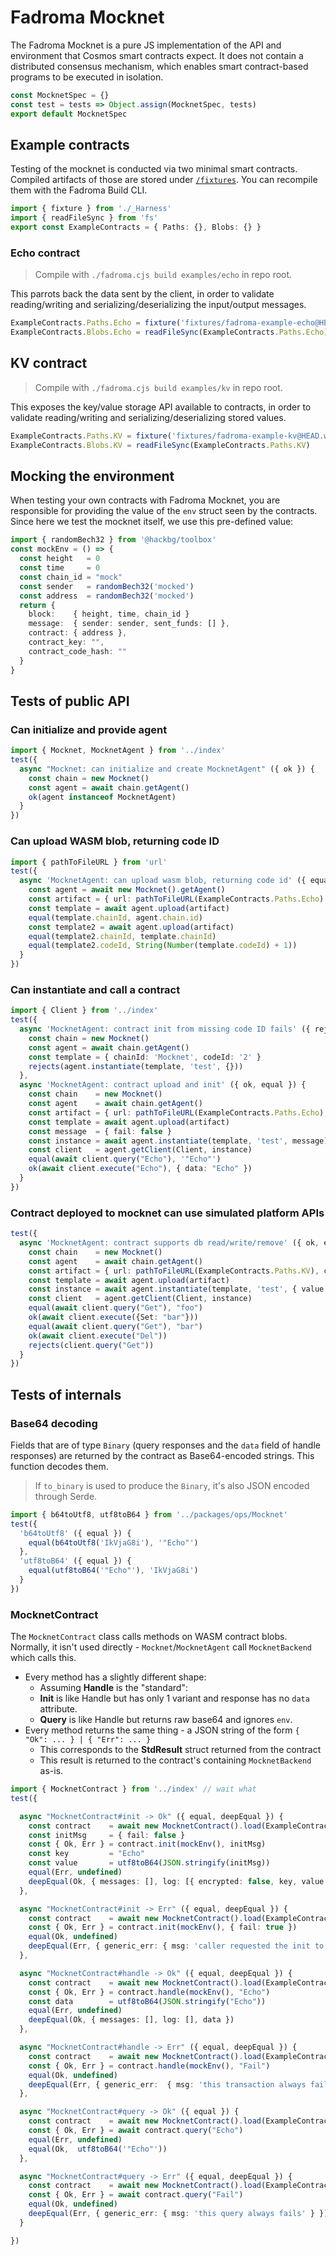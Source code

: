 # Fadroma Mocknet

The Fadroma Mocknet is a pure JS implementation of the
API and environment that Cosmos smart contracts expect.
It does not contain a distributed consensus mechanism,
which enables smart contract-based programs to be executed in isolation.

```typescript
const MocknetSpec = {}
const test = tests => Object.assign(MocknetSpec, tests)
export default MocknetSpec
```

## Example contracts

Testing of the mocknet is conducted via two minimal smart contracts.
Compiled artifacts of those are stored under [`/fixtures`](../fixtures).
You can recompile them with the Fadroma Build CLI.

```typescript
import { fixture } from './_Harness'
import { readFileSync } from 'fs'
export const ExampleContracts = { Paths: {}, Blobs: {} }
```

### Echo contract

> Compile with `./fadroma.cjs build examples/echo` in repo root.

This parrots back the data sent by the client, in order to validate
reading/writing and serializing/deserializing the input/output messages.

```typescript
ExampleContracts.Paths.Echo = fixture('fixtures/fadroma-example-echo@HEAD.wasm')
ExampleContracts.Blobs.Echo = readFileSync(ExampleContracts.Paths.Echo)
```

## KV contract

> Compile with `./fadroma.cjs build examples/kv` in repo root.

This exposes the key/value storage API available to contracts,
in order to validate reading/writing and serializing/deserializing stored values.

```typescript
ExampleContracts.Paths.KV = fixture('fixtures/fadroma-example-kv@HEAD.wasm')
ExampleContracts.Blobs.KV = readFileSync(ExampleContracts.Paths.KV)
```

## Mocking the environment

When testing your own contracts with Fadroma Mocknet, you are responsible
for providing the value of the `env` struct seen by the contracts.
Since here we test the mocknet itself, we use this pre-defined value:

```typescript
import { randomBech32 } from '@hackbg/toolbox'
const mockEnv = () => {
  const height   = 0
  const time     = 0
  const chain_id = "mock"
  const sender   = randomBech32('mocked')
  const address  = randomBech32('mocked')
  return {
    block:    { height, time, chain_id }
    message:  { sender: sender, sent_funds: [] },
    contract: { address },
    contract_key: "",
    contract_code_hash: ""
  }
}
```

## Tests of public API

### Can initialize and provide agent

```typescript
import { Mocknet, MocknetAgent } from '../index'
test({
  async "Mocknet: can initialize and create MocknetAgent" ({ ok }) {
    const chain = new Mocknet()
    const agent = await chain.getAgent()
    ok(agent instanceof MocknetAgent)
  }
})
```

### Can upload WASM blob, returning code ID

```typescript
import { pathToFileURL } from 'url'
test({
  async 'MocknetAgent: can upload wasm blob, returning code id' ({ equal }) {
    const agent = await new Mocknet().getAgent()
    const artifact = { url: pathToFileURL(ExampleContracts.Paths.Echo) }
    const template = await agent.upload(artifact)
    equal(template.chainId, agent.chain.id)
    const template2 = await agent.upload(artifact)
    equal(template2.chainId, template.chainId)
    equal(template2.codeId, String(Number(template.codeId) + 1))
  }
})
```

### Can instantiate and call a contract

```typescript
import { Client } from '../index'
test({
  async 'MocknetAgent: contract init from missing code ID fails' ({ rejects }) {
    const chain = new Mocknet()
    const agent = await chain.getAgent()
    const template = { chainId: 'Mocknet', codeId: '2' }
    rejects(agent.instantiate(template, 'test', {}))
  },
  async 'MocknetAgent: contract upload and init' ({ ok, equal }) {
    const chain    = new Mocknet()
    const agent    = await chain.getAgent()
    const artifact = { url: pathToFileURL(ExampleContracts.Paths.Echo), codeHash: 'something' }
    const template = await agent.upload(artifact)
    const message  = { fail: false }
    const instance = await agent.instantiate(template, 'test', message)
    const client   = agent.getClient(Client, instance)
    equal(await client.query("Echo"), '"Echo"')
    ok(await client.execute("Echo"), { data: "Echo" })
  }
})
```

### Contract deployed to mocknet can use simulated platform APIs

```typescript
test({
  async 'MocknetAgent: contract supports db read/write/remove' ({ ok, equal, rejects }) {
    const chain    = new Mocknet()
    const agent    = await chain.getAgent()
    const artifact = { url: pathToFileURL(ExampleContracts.Paths.KV), codeHash: 'something' }
    const template = await agent.upload(artifact)
    const instance = await agent.instantiate(template, 'test', { value: "foo" })
    const client   = agent.getClient(Client, instance)
    equal(await client.query("Get"), "foo")
    ok(await client.execute({Set: "bar"}))
    equal(await client.query("Get"), "bar")
    ok(await client.execute("Del"))
    rejects(client.query("Get"))
  }
})
```

## Tests of internals

### Base64 decoding

Fields that are of type `Binary` (query responses and the `data` field of handle responses)
are returned by the contract as Base64-encoded strings. This function decodes them.

> If `to_binary` is used to produce the `Binary`, it's also JSON encoded through Serde.

```typescript
import { b64toUtf8, utf8toB64 } from '../packages/ops/Mocknet'
test({
  'b64toUtf8' ({ equal }) {
    equal(b64toUtf8('IkVjaG8i'), '"Echo"')
  },
  'utf8toB64' ({ equal }) {
    equal(utf8toB64('"Echo"'), 'IkVjaG8i')
  }
})
```

### MocknetContract

The `MocknetContract` class calls methods on WASM contract blobs.
Normally, it isn't used directly - `Mocknet`/`MocknetAgent` call
`MocknetBackend` which calls this.

* Every method has a slightly different shape:
  * Assuming **Handle** is the "standard":
  * **Init** is like Handle but has only 1 variant and response has no `data` attribute.
  * **Query** is like Handle but returns raw base64 and ignores `env`.
* Every method returns the same thing - a JSON string of the form `{ "Ok": ... } | { "Err": ... }`
  * This corresponds to the **StdResult** struct returned from the contract
  * This result is returned to the contract's containing `MocknetBackend` as-is.

```typescript
import { MocknetContract } from '../index' // wait what
test({

  async "MocknetContract#init -> Ok" ({ equal, deepEqual }) {
    const contract    = await new MocknetContract().load(ExampleContracts.Blobs.Echo)
    const initMsg     = { fail: false }
    const { Ok, Err } = contract.init(mockEnv(), initMsg)
    const key         = "Echo"
    const value       = utf8toB64(JSON.stringify(initMsg))
    equal(Err, undefined)
    deepEqual(Ok, { messages: [], log: [{ encrypted: false, key, value }] })
  },

  async "MocknetContract#init -> Err" ({ equal, deepEqual }) {
    const contract    = await new MocknetContract().load(ExampleContracts.Blobs.Echo)
    const { Ok, Err } = contract.init(mockEnv(), { fail: true })
    equal(Ok, undefined)
    deepEqual(Err, { generic_err: { msg: 'caller requested the init to fail' } })
  },

  async "MocknetContract#handle -> Ok" ({ equal, deepEqual }) {
    const contract    = await new MocknetContract().load(ExampleContracts.Blobs.Echo)
    const { Ok, Err } = contract.handle(mockEnv(), "Echo")
    const data        = utf8toB64(JSON.stringify("Echo"))
    equal(Err, undefined)
    deepEqual(Ok, { messages: [], log: [], data })
  },

  async "MocknetContract#handle -> Err" ({ equal, deepEqual }) {
    const contract    = await new MocknetContract().load(ExampleContracts.Blobs.Echo)
    const { Ok, Err } = contract.handle(mockEnv(), "Fail")
    equal(Ok, undefined)
    deepEqual(Err, { generic_err:  { msg: 'this transaction always fails' } })
  },

  async "MocknetContract#query -> Ok" ({ equal }) {
    const contract    = await new MocknetContract().load(ExampleContracts.Blobs.Echo)
    const { Ok, Err } = await contract.query("Echo")
    equal(Err, undefined)
    equal(Ok,  utf8toB64('"Echo"'))
  },

  async "MocknetContract#query -> Err" ({ equal, deepEqual }) {
    const contract    = await new MocknetContract().load(ExampleContracts.Blobs.Echo)
    const { Ok, Err } = await contract.query("Fail")
    equal(Ok, undefined)
    deepEqual(Err, { generic_err: { msg: 'this query always fails' } })
  }

})
```
